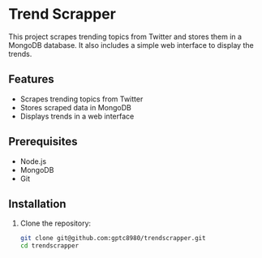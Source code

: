 # Trend Scrapper

This project scrapes trending topics from Twitter and stores them in a MongoDB database. It also includes a simple web interface to display the trends.

## Features

- Scrapes trending topics from Twitter
- Stores scraped data in MongoDB
- Displays trends in a web interface

## Prerequisites

- Node.js
- MongoDB
- Git

## Installation

1. Clone the repository:
   ```bash
   git clone git@github.com:gptc8980/trendscrapper.git
   cd trendscrapper
